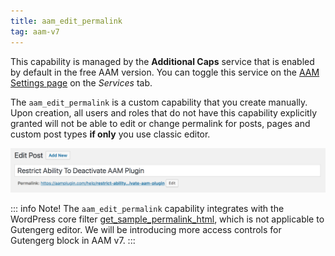 ```yaml
---
title: aam_edit_permalink
tag: aam-v7
---
```


This capability is managed by the **Additional Caps** service that is enabled by default in the free AAM version. You can toggle this service on the [AAM Settings page](/plugin/advanced-access-manager/ui-overview#settings-page) on the _Services_ tab.

The `aam_edit_permalink` is a custom capability that you create manually. Upon creation, all users and roles that do not have this capability explicitly granted will not be able to edit or change permalink for posts, pages and custom post types **if only** you use classic editor.

![WordPress Edit Permalink](./assets/wordpress-edit-permalink.png)

::: info Note!
The `aam_edit_permalink` capability integrates with the WordPress core filter [get_sample_permalink_html](https://developer.wordpress.org/reference/functions/get_sample_permalink_html/), which is not applicable to Gutengerg editor. We will be introducing more access controls for Gutengerg block in AAM v7.
:::